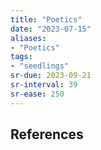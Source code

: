 ```yaml
---
title: "Poetics"
date: "2023-07-15"
aliases:
- "Poetics"
tags:
- "seedlings"
sr-due: 2023-09-21
sr-interval: 39
sr-ease: 250
---
```




## References